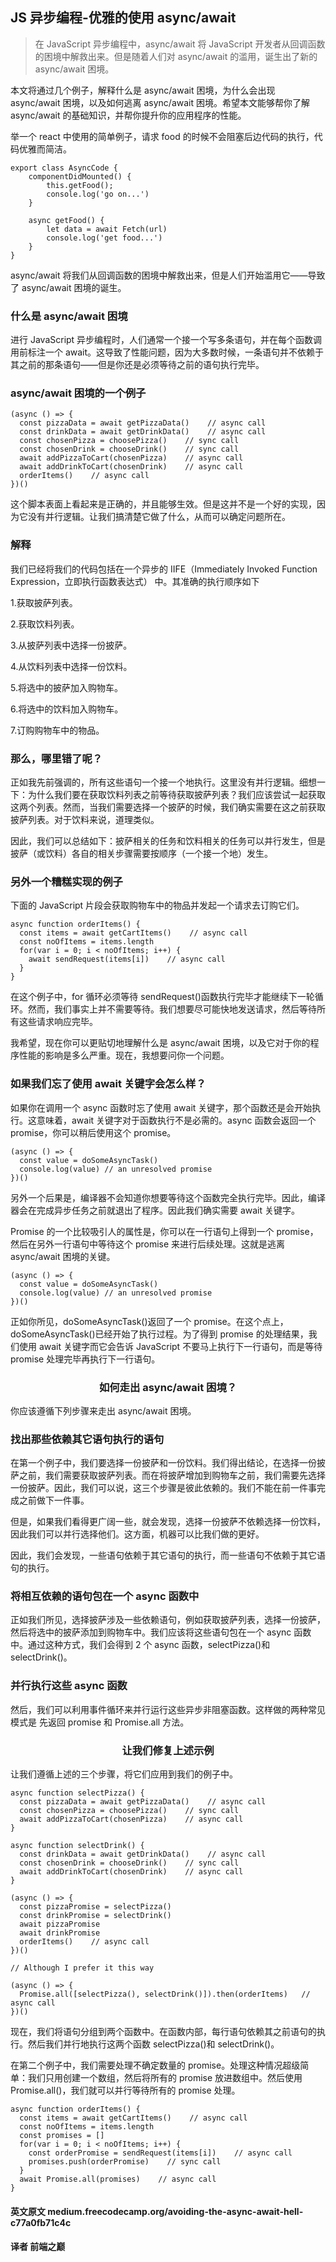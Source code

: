 ## JS 异步编程-优雅的使用 async/await

> 在 JavaScript 异步编程中，async/await 将 JavaScript 开发者从回调函数的困境中解救出来。但是随着人们对 async/await 的滥用，诞生出了新的 async/await 困境。

本文将通过几个例子，解释什么是 async/await 困境，为什么会出现 async/await 困境，以及如何逃离 async/await 困境。希望本文能够帮你了解 async/await 的基础知识，并帮你提升你的应用程序的性能。

举一个 react 中使用的简单例子，请求 food 的时候不会阻塞后边代码的执行，代码优雅而简洁。

```
export class AsyncCode {
    componentDidMounted() {
        this.getFood();
        console.log('go on...')
    }

    async getFood() {
        let data = await Fetch(url)
        console.log('get food...')
    }
}
```

async/await 将我们从回调函数的困境中解救出来，但是人们开始滥用它——导致了 async/await 困境的诞生。

### 什么是 async/await 困境

进行 JavaScript 异步编程时，人们通常一个接一个写多条语句，并在每个函数调用前标注一个 await。这导致了性能问题，因为大多数时候，一条语句并不依赖于其之前的那条语句——但是你还是必须等待之前的语句执行完毕。

### async/await 困境的一个例子

```
(async () => {
  const pizzaData = await getPizzaData()    // async call
  const drinkData = await getDrinkData()    // async call
  const chosenPizza = choosePizza()    // sync call
  const chosenDrink = chooseDrink()    // sync call
  await addPizzaToCart(chosenPizza)    // async call
  await addDrinkToCart(chosenDrink)    // async call
  orderItems()    // async call
})()
```

这个脚本表面上看起来是正确的，并且能够生效。但是这并不是一个好的实现，因为它没有并行逻辑。让我们搞清楚它做了什么，从而可以确定问题所在。

### 解释

我们已经将我们的代码包括在一个异步的 IIFE（Immediately Invoked Function Expression，立即执行函数表达式） 中。其准确的执行顺序如下

1.获取披萨列表。

2.获取饮料列表。

3.从披萨列表中选择一份披萨。

4.从饮料列表中选择一份饮料。

5.将选中的披萨加入购物车。

6.将选中的饮料加入购物车。

7.订购购物车中的物品。

### 那么，哪里错了呢？

正如我先前强调的，所有这些语句一个接一个地执行。这里没有并行逻辑。细想一下：为什么我们要在获取饮料列表之前等待获取披萨列表？我们应该尝试一起获取这两个列表。然而，当我们需要选择一个披萨的时候，我们确实需要在这之前获取披萨列表。对于饮料来说，道理类似。

因此，我们可以总结如下：披萨相关的任务和饮料相关的任务可以并行发生，但是披萨（或饮料）各自的相关步骤需要按顺序（一个接一个地）发生。

### 另外一个糟糕实现的例子

下面的 JavaScript 片段会获取购物车中的物品并发起一个请求去订购它们。

```
async function orderItems() {
  const items = await getCartItems()    // async call
  const noOfItems = items.length
  for(var i = 0; i < noOfItems; i++) {
    await sendRequest(items[i])    // async call
  }
}
```

在这个例子中，for 循环必须等待 sendRequest()函数执行完毕才能继续下一轮循环。然而，我们事实上并不需要等待。我们想要尽可能快地发送请求，然后等待所有这些请求响应完毕。

我希望，现在你可以更贴切地理解什么是 async/await 困境，以及它对于你的程序性能的影响是多么严重。现在，我想要问你一个问题。

### 如果我们忘了使用 await 关键字会怎么样？

如果你在调用一个 async 函数时忘了使用 await 关键字，那个函数还是会开始执行。这意味着，await 关键字对于函数执行不是必需的。async 函数会返回一个 promise，你可以稍后使用这个 promise。

```
(async () => {
  const value = doSomeAsyncTask()
  console.log(value) // an unresolved promise
})()
```

另外一个后果是，编译器不会知道你想要等待这个函数完全执行完毕。因此，编译器会在完成异步任务之前就退出了程序。因此我们确实需要 await 关键字。

Promise 的一个比较吸引人的属性是，你可以在一行语句上得到一个 promise，然后在另外一行语句中等待这个 promise 来进行后续处理。这就是逃离 async/await 困境的关键。

```
(async () => {
  const value = doSomeAsyncTask()
  console.log(value) // an unresolved promise
})()
```

正如你所见，doSomeAsyncTask()返回了一个 promise。在这个点上，doSomeAsyncTask()已经开始了执行过程。为了得到 promise 的处理结果，我们使用 await 关键字而它会告诉 JavaScript 不要马上执行下一行语句，而是等待 promise 处理完毕再执行下一行语句。

### <center>如何走出 async/await 困境？</center>

你应该遵循下列步骤来走出 async/await 困境。

### 找出那些依赖其它语句执行的语句

在第一个例子中，我们要选择一份披萨和一份饮料。我们得出结论，在选择一份披萨之前，我们需要获取披萨列表。而在将披萨增加到购物车之前，我们需要先选择一份披萨。因此，我们可以说，这三个步骤是彼此依赖的。我们不能在前一件事完成之前做下一件事。

但是，如果我们看得更广阔一些，就会发现，选择一份披萨不依赖选择一份饮料，因此我们可以并行选择他们。这方面，机器可以比我们做的更好。

因此，我们会发现，一些语句依赖于其它语句的执行，而一些语句不依赖于其它语句的执行。

### 将相互依赖的语句包在一个 async 函数中

正如我们所见，选择披萨涉及一些依赖语句，例如获取披萨列表，选择一份披萨，然后将选中的披萨添加到购物车中。我们应该将这些语句包在一个 async 函数中。通过这种方式，我们会得到 2 个 async 函数，selectPizza()和 selectDrink()。

### 并行执行这些 async 函数

然后，我们可以利用事件循环来并行运行这些异步非阻塞函数。这样做的两种常见模式是 先返回 promise 和 Promise.all 方法。

### <center>让我们修复上述示例</center>

让我们遵循上述的三个步骤，将它们应用到我们的例子中。

```
async function selectPizza() {
  const pizzaData = await getPizzaData()    // async call
  const chosenPizza = choosePizza()    // sync call
  await addPizzaToCart(chosenPizza)    // async call
}

async function selectDrink() {
  const drinkData = await getDrinkData()    // async call
  const chosenDrink = chooseDrink()    // sync call
  await addDrinkToCart(chosenDrink)    // async call
}

(async () => {
  const pizzaPromise = selectPizza()
  const drinkPromise = selectDrink()
  await pizzaPromise
  await drinkPromise
  orderItems()    // async call
})()

// Although I prefer it this way

(async () => {
  Promise.all([selectPizza(), selectDrink()]).then(orderItems)   // async call
})()
```

现在，我们将语句分组到两个函数中。在函数内部，每行语句依赖其之前语句的执行。然后我们并行地执行这两个函数 selectPizza()和 selectDrink()。

在第二个例子中，我们需要处理不确定数量的 promise。处理这种情况超级简单：我们只用创建一个数组，然后将所有的 promise 放进数组中。然后使用 Promise.all()，我们就可以并行等待所有的 promise 处理。

```
async function orderItems() {
  const items = await getCartItems()    // async call
  const noOfItems = items.length
  const promises = []
  for(var i = 0; i < noOfItems; i++) {
    const orderPromise = sendRequest(items[i])    // async call
    promises.push(orderPromise)    // sync call
  }
  await Promise.all(promises)    // async call
}
```

#### 英文原文 medium.freecodecamp.org/avoiding-the-async-await-hell-c77a0fb71c4c

#### 译者 前端之巅
